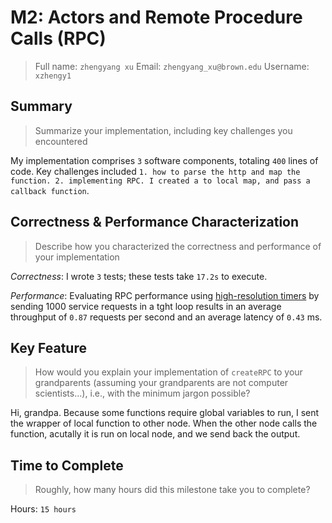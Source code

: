 # M2: Actors and Remote Procedure Calls (RPC)

> Full name: `zhengyang xu`
> Email: `zhengyang_xu@brown.edu`
> Username: `xzhengy1`

## Summary

> Summarize your implementation, including key challenges you encountered

My implementation comprises `3` software components, totaling `400` lines of code. Key challenges included `1. how to parse the http and map the function. 2. implementing RPC. I created a to local map, and pass a callback function`.

## Correctness & Performance Characterization

> Describe how you characterized the correctness and performance of your implementation

_Correctness_: I wrote `3` tests; these tests take `17.2s` to execute.

_Performance_: Evaluating RPC performance using [high-resolution timers](https://nodejs.org/api/perf_hooks.html) by sending 1000 service requests in a tght loop results in an average throughput of `0.87` requests per second and an average latency of `0.43` ms.

## Key Feature

> How would you explain your implementation of `createRPC` to your grandparents (assuming your grandparents are not computer scientists...), i.e., with the minimum jargon possible?

Hi, grandpa. Because some functions require global variables to run, I sent the wrapper of local function to other node. When the other node calls the function, acutally it is run on local node, and we send back the output.

## Time to Complete

> Roughly, how many hours did this milestone take you to complete?

Hours: `15 hours`
